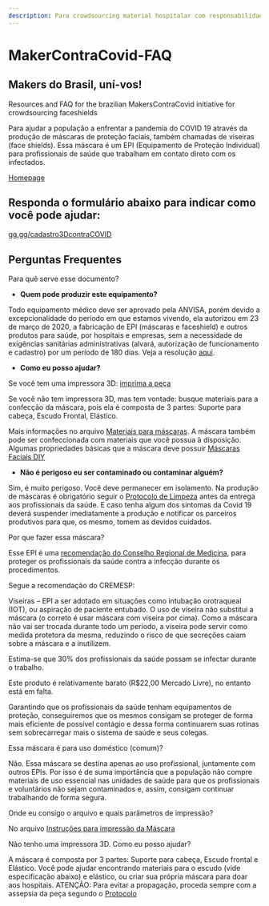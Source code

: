 ```yaml
---
description: Para crowdsourcing material hospitalar com responsabilidade
---
```


# MakerContraCovid-FAQ

## Makers do Brasil, uní-vos!

Resources and FAQ for the brazilian MakersContraCovid initiative for crowdsourcing faceshields

Para ajudar a população a enfrentar a pandemia do COVID 19 através da produção de máscaras de proteção faciais, também chamadas de viseiras \(face shields\). Essa máscara é um EPI \(Equipamento de Proteção Individual\) para profissionais de saúde que trabalham em contato direto com os infectados.

[Homepage](https://makerscontracovid.net.br/)

## Responda o formulário abaixo para indicar como você pode ajudar:

[gg.gg/cadastro3DcontraCOVID](http://gg.gg/cadastro3DcontraCOVID)

## Perguntas Frequentes

Para quê serve esse documento?  


* **Quem pode produzir este equipamento?**

Todo equipamento médico deve ser aprovado pela ANVISA, porém devido a excepcionalidade do período em que estamos vivendo, ela autorizou em 23 de março de 2020, a fabricação de EPI \(máscaras e faceshield\) e outros produtos para saúde, por hospitais e empresas, sem a necessidade de exigências sanitárias administrativas \(alvará, autorização de funcionamento e cadastro\) por um período de 180 dias. Veja a resolução [aqui](http://www.in.gov.br/en/web/dou/-/resolucao-rdc-n-356-de-23-de-marco-de-2020-249317437).  


* **Como eu posso ajudar?**

Se você tem uma impressora 3D: [imprima a peça](https://docs.google.com/document/d/16yCdU5z3tcgSboEv4fY3zXMhBhb_f2UIEpmwNf98wcU/edit?usp=sharing)

Se você não tem impressora 3D, mas tem vontade: busque materiais para a confecção da máscara, pois ela é composta de 3 partes: Suporte para cabeça, Escudo Frontal, Elástico. 

Mais informações no arquivo [Materiais para máscaras](https://docs.google.com/document/d/1Rl0h6TXj2Y39K5zpaOlTHxEa4et8S8Lk0SYIbceOvks/edit?usp=sharing). A máscara também pode ser confeccionada com materiais que você possua à disposição. Algumas propriedades básicas que a máscara deve possuir [Máscaras Faciais DIY](https://docs.google.com/document/d/1-pannJiCqSpeCB-cdYd4D8zqmILFE5MIWOrQvVxoYso/edit?usp=sharing)  


* **Não é perigoso eu ser contaminado ou contaminar alguém?**

Sim, é muito perigoso. Você deve permanecer em isolamento. Na produção de máscaras é obrigatório seguir o [Protocolo de Limpeza](https://docs.google.com/document/d/19HMl_8hyLiBvViEFfWy1UKMU7Vw3QQEw3smw_jL0918/edit?usp=sharing) antes da entrega aos profissionais da saúde. E caso tenha algum dos sintomas da Covid 19 deverá suspender imediatamente a produção e notificar os parceiros produtivos para que, os mesmo, tomem as devidos cuidados.  


Por que fazer essa máscara?

Esse EPI é uma [recomendação do Conselho Regional de Medicina](http://www.cremesp.org.br/?siteAcao=NoticiasC&id=5581), para proteger os profissionais da saúde contra a infecção durante os procedimentos. 

Segue a recomendação do CREMESP:  


 Viseiras – EPI a ser adotado em situações como intubação orotraqueal \(IOT\), ou aspiração de paciente entubado.  O uso de viseira não substitui a máscara \(o correto é usar máscara com viseira por cima\). Como a máscara não vai ser trocada durante todo um período, a viseira pode servir como medida protetora da mesma, reduzindo o risco de que secreções caiam sobre a máscara e a inutilizem.  


Estima-se que 30% dos profissionais da saúde possam se infectar durante o trabalho.

Este produto é relativamente barato \(R$22,00 Mercado Livre\), no entanto está em falta.

Garantindo que os profissionais da saúde tenham equipamentos de proteção, conseguiremos que os mesmos consigam se proteger de forma mais eficiente de possível contágio e dessa forma continuarem suas rotinas sem sobrecarregar mais o sistema de saúde e seus colegas.  


Essa máscara é para uso doméstico \(comum\)?

Não. Essa máscara se destina apenas ao uso profissional, juntamente com outros EPIs. Por isso é de suma importância que a população não compre materiais de uso essencial nas unidades de saúde para que os profissionais e voluntários não sejam contaminados e, assim, consigam continuar trabalhando de forma segura.   
  


Onde eu consigo o arquivo e quais parâmetros de impressão?

No arquivo [Instruções para impressão da Máscara](https://docs.google.com/document/d/16yCdU5z3tcgSboEv4fY3zXMhBhb_f2UIEpmwNf98wcU/edit?usp=sharing)  


Não tenho uma impressora 3D. Como eu posso ajudar?

A máscara é composta por 3 partes: Suporte para cabeça, Escudo frontal e Elástico. Você pode ajudar encontrando materiais para o escudo \(vide especificação abaixo\) e elástico, ou criar sua própria máscara para doar aos hospitais. ATENÇÃO: Para evitar a propagação, proceda sempre com a assepsia da peça segundo o [Protocolo](https://docs.google.com/document/d/19HMl_8hyLiBvViEFfWy1UKMU7Vw3QQEw3smw_jL0918/edit?usp=sharing)  


